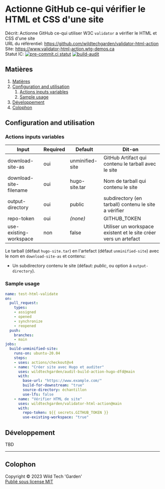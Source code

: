 # Actionne GitHub ce-qui vérifier le HTML et CSS d'une site

Décrit: Actionne GitHub ce-qui utiliser W3C `validator` a vérifier le HTML et CSS
d'une site  
URL du référentiel: <https://github.com/wildtechgarden/validator-html-action>\
Site: <https://www.validator-html-action.wtg-demos.ca>  
Statut IC: [![pre-commit.ci statut](https://results.pre-commit.ci/badge/github/wildtechgarden/validator-html-action/main.svg)](https://results.pre-commit.ci/latest/github/wildtechgarden/validator-html-action/main)
[![build-audit](https://github.com/wildtechgarden/validator-html-action/actions/workflows/build-audit.yml/badge.svg)](https://github.com/wildtechgarden/validator-html-action/actions/workflows/build-audit.yml)

## Matières

1. [Matières](#matières)
2. [Configuration and utilisation](#configuration-and-utilisation)
   1. [Actions inputs variables](#actions-inputs-variables)
   2. [Sample usage](#sample-usage)
3. [Développement](#développement)
4. [Colophon](#colophon)

## Configuration and utilisation

### Actions inputs variables

| Input | Required | Default | Dit-on |
|-------|-------|---------|---------|
| download-site-as | oui | unminified-site | GitHub Artifact qui contenu le tarball avec le site |
| download-site-filename | oui | hugo-site.tar | Nom de tarball qui contenu le site |
| output-directory | oui | public | subdirectory (en tarball) contenu le site a vérifier |
| repo-token | oui | _(none)_ | GITHUB_TOKEN |
| use-existing-workspace | non | false | Utiliser un workspace existent et le site créer vers un artefact |

Le tarball (défaut ``hugo-site.tar``) en l'artefact (défaut
``unminified-site``) avec le nom en ``download-site-as`` et contenu:

* Un subdirectory contenu le site (défaut: _public_, ou option
á ``output-directory``).

### Sample usage

```yaml
name: test-html-validate
on:
  pull_request:
    types:
    - assigned
    - opened
    - synchronize
    - reopened
  push:
    branches:
    - main
jobs:
  build-unminified-site:
    runs-on: ubuntu-20.04
    steps:
    - uses: actions/checkout@v4
    - name: "Créer site avec Hugo et auditer"
      uses: wildtechgarden/audit-build-action-hugo-dfd@main
      with:
        base-url: "https://www.example.com/"
        build-for-downstream: "true"
        source-directory: échantillon
        use-lfs: false
    - name: "Vérifier HTML de site"
      uses: wildtechgarden/validator-html-action@main
      with:
        repo-token: ${{ secrets.GITHUB_TOKEN }}
        use-existing-workspace: "true"
```

## Développement

TBD

-------

## Colophon

Copyright © 2023 Wild Tech 'Garden'  
[Publié sous license MIT](LICENSE)
